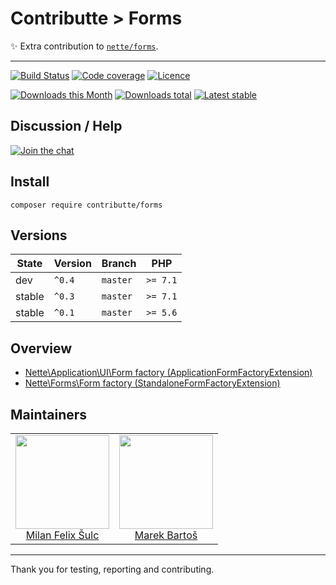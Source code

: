 # Contributte > Forms

:sparkles: Extra contribution to [`nette/forms`](https://github.com/nette/forms).

-----

[![Build Status](https://img.shields.io/travis/contributte/forms.svg?style=flat-square)](https://travis-ci.org/contributte/forms)
[![Code coverage](https://img.shields.io/coveralls/contributte/forms.svg?style=flat-square)](https://coveralls.io/r/contributte/forms)
[![Licence](https://img.shields.io/packagist/l/contributte/forms.svg?style=flat-square)](https://packagist.org/packages/contributte/forms)

[![Downloads this Month](https://img.shields.io/packagist/dm/contributte/forms.svg?style=flat-square)](https://packagist.org/packages/contributte/forms)
[![Downloads total](https://img.shields.io/packagist/dt/contributte/forms.svg?style=flat-square)](https://packagist.org/packages/contributte/forms)
[![Latest stable](https://img.shields.io/packagist/v/contributte/forms.svg?style=flat-square)](https://packagist.org/packages/contributte/forms)

## Discussion / Help

[![Join the chat](https://img.shields.io/gitter/room/contributte/contributte.svg?style=flat-square)](http://bit.ly/ctteg)

## Install

```
composer require contributte/forms
```

## Versions

| State       | Version | Branch   | PHP      |
|-------------|---------|----------|----------|
| dev         | `^0.4`  | `master` | `>= 7.1` |
| stable      | `^0.3`  | `master` | `>= 7.1` |
| stable      | `^0.1`  | `master` | `>= 5.6` |

## Overview

- [Nette\Application\UI\Form factory (ApplicationFormFactoryExtension)](https://github.com/contributte/forms/blob/master/.docs/README.md#application-form-factory)
- [Nette\Forms\Form factory (StandaloneFormFactoryExtension)](https://github.com/contributte/forms/blob/master/.docs/README.md#standalone-form-factory)

## Maintainers

<table>
  <tbody>
    <tr>
      <td align="center">
        <a href="https://github.com/f3l1x">
            <img width="150" height="150" src="https://avatars2.githubusercontent.com/u/538058?v=3&s=150">
        </a>
        </br>
        <a href="https://github.com/f3l1x">Milan Felix Šulc</a>
      </td>
      <td align="center">
        <a href="https://github.com/mabar">
          <img width="150" height="150" src="https://avatars0.githubusercontent.com/u/20974277?s=400&v=4">
        </a>
        </br>
        <a href="https://github.com/mabar">Marek Bartoš</a>
      </td>
    </tr>
  <tbody>
</table>

---

Thank you for testing, reporting and contributing.

